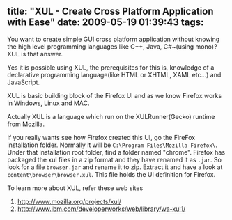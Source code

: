 title: "XUL - Create Cross Platform Application with Ease"
date: 2009-05-19 01:39:43
tags:
---

You want to create simple GUI cross platform application without knowing the high level programming languages like C++, Java, C#~(using mono)? XUL is that answer.

Yes it is possible using XUL, the prerequisites  for this is, knowledge of a declarative programming language(like HTML or XHTML, XAML etc...) and JavaScript.

XUL is basic building block of the Firefox UI and as we know Firefox works in Windows, Linux and MAC.

Actually XUL is a language which run on the XULRunner(Gecko) runtime from Mozilla.

If you really wants see how Firefox created this UI, go the FireFox installation folder. Normally it will be `C:\Program Files\Mozilla Firefox\`. Under that installation root folder, find a folder named "chrome". Firefox has packaged the xul files in a zip format and they have renamed it as `.jar`. So look for a file `browser.jar` and rename it to zip. Extract it and have a look at `content\browser\browser.xul`. This file holds the UI definition for Firefox.

To learn more about XUL, refer these web sites

1. http://www.mozilla.org/projects/xul/
2. http://www.ibm.com/developerworks/web/library/wa-xul1/
